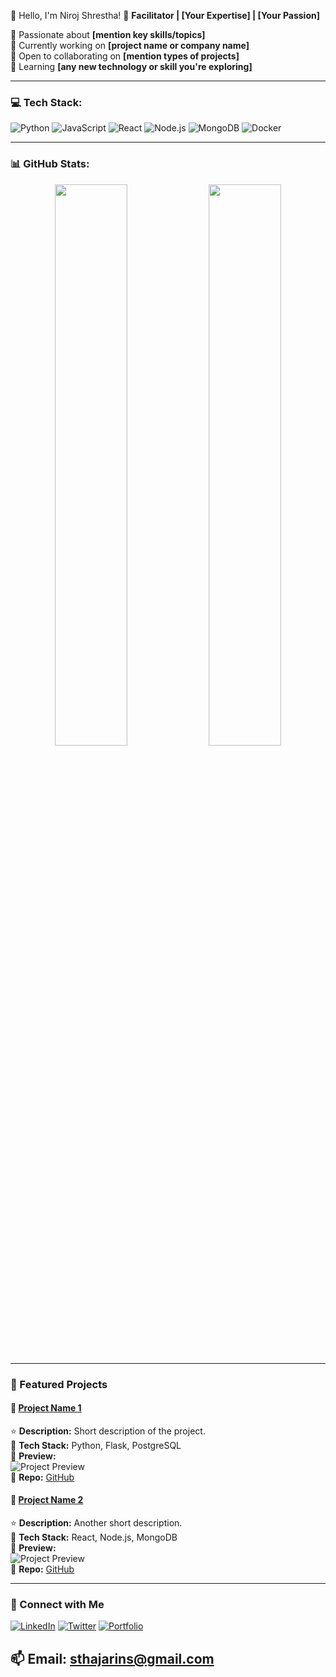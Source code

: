 👋 Hello, I'm Niroj Shrestha!
🚀 **Facilitator | [Your Expertise] | [Your Passion]**
 
🔹 Passionate about **[mention key skills/topics]**  
🔹 Currently working on **[project name or company name]**  
🔹 Open to collaborating on **[mention types of projects]**  
🔹 Learning **[any new technology or skill you're exploring]**  
 
---
 
### 💻 Tech Stack:
![Python](https://img.shields.io/badge/Python-3776AB?style=for-the-badge&logo=python&logoColor=white)
![JavaScript](https://img.shields.io/badge/JavaScript-F7DF1E?style=for-the-badge&logo=javascript&logoColor=black)
![React](https://img.shields.io/badge/React-61DAFB?style=for-the-badge&logo=react&logoColor=black)
![Node.js](https://img.shields.io/badge/Node.js-339933?style=for-the-badge&logo=node.js&logoColor=white)
![MongoDB](https://img.shields.io/badge/MongoDB-4EA94B?style=for-the-badge&logo=mongodb&logoColor=white)
![Docker](https://img.shields.io/badge/Docker-2496ED?style=for-the-badge&logo=docker&logoColor=white)
 
---
 
### 📊 GitHub Stats:
<p align="center">
<img width="48%" src="https://github-readme-stats.vercel.app/api?username=yourusername&show_icons=true&theme=tokyonight" />
<img width="48%" src="https://github-readme-streak-stats.herokuapp.com/?user=yourusername&theme=tokyonight" />
</p>
 
---
 
### 🚀 Featured Projects
#### 📌 [Project Name 1](https://github.com/yourusername/project1)
⭐ **Description:** Short description of the project.  
🔧 **Tech Stack:** Python, Flask, PostgreSQL  
📸 **Preview:**  
![Project Preview](https://via.placeholder.com/600x300)  
📂 **Repo:** [GitHub](https://github.com/yourusername/project1)  
 
#### 📌 [Project Name 2](https://github.com/yourusername/project2)
⭐ **Description:** Another short description.  
🔧 **Tech Stack:** React, Node.js, MongoDB  
📸 **Preview:**  
![Project Preview](https://via.placeholder.com/600x300)  
📂 **Repo:** [GitHub](https://github.com/yourusername/project2)  
 
---
 
### 📢 Connect with Me
[![LinkedIn](https://img.shields.io/badge/LinkedIn-0A66C2?style=for-the-badge&logo=linkedin&logoColor=white)](https://linkedin.com/in/yourusername)
[![Twitter](https://img.shields.io/badge/Twitter-1DA1F2?style=for-the-badge&logo=twitter&logoColor=white)](https://twitter.com/yourusername)
[![Portfolio](https://img.shields.io/badge/Portfolio-ff5722?style=for-the-badge&logo=google-chrome&logoColor=white)](https://yourportfolio.com)
 
📫 **Email:** sthajarins@gmail.com
---
 
###

